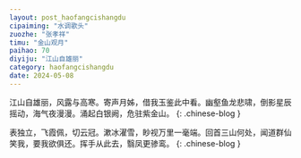 ```yaml
---
layout: post_haofangcishangdu
cipaiming: "水调歌头"
zuozhe: "张孝祥"
timu: "金山观月"
paihao: 70
diyiju: "江山自雄丽"
category: haofangcishangdu
date: 2024-05-08
---
```


江山自雄丽，风露与高寒。寄声月姊，借我玉鉴此中看。幽壑鱼龙悲啸，倒影星辰摇动，海气夜漫漫。涌起白银阙，危驻紫金山。
{: .chinese-blog }

表独立，飞霞佩，切云冠。漱冰濯雪，眇视万里一毫端。回首三山何处，闻道群仙笑我，要我欲俱还。挥手从此去，翳凤更骖鸾。
{: .chinese-blog }

